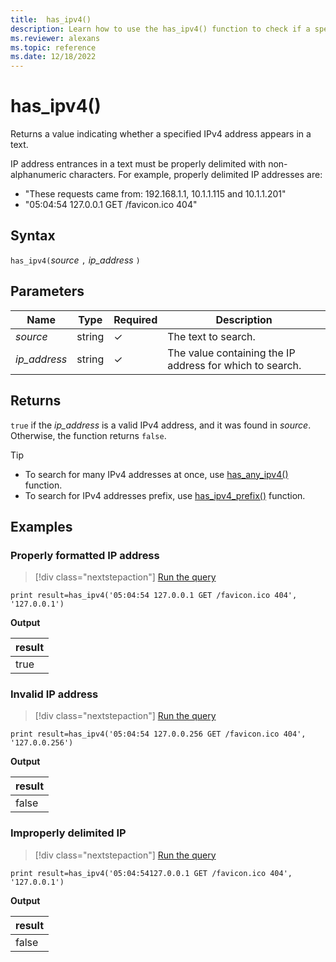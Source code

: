 ```yaml
---
title:  has_ipv4()
description: Learn how to use the has_ipv4() function to check if a specified IPv4 address appears in the text.
ms.reviewer: alexans
ms.topic: reference
ms.date: 12/18/2022
---
```

# has_ipv4()

Returns a value indicating whether a specified IPv4 address appears in a text.

IP address entrances in a text must be properly delimited with non-alphanumeric characters. For example, properly delimited IP addresses are:

* "These requests came from: 192.168.1.1, 10.1.1.115 and 10.1.1.201"
* "05:04:54 127.0.0.1 GET /favicon.ico 404"

## Syntax

`has_ipv4(`*source* `,` *ip_address* `)`

## Parameters

| Name | Type | Required | Description |
|--|--|--|--|
| *source* | string | &check; | The text to search.|
| *ip_address* | string | &check; | The value containing the IP address for which to search.|

## Returns

`true` if the *ip_address* is a valid IPv4 address, and it was found in *source*. Otherwise, the function returns `false`.

> [!TIP]
>
> * To search for many IPv4 addresses at once, use [has_any_ipv4()](has-any-ipv4-function.md) function.
> * To search for IPv4 addresses prefix, use [has_ipv4_prefix()](has-ipv4-prefix-function.md) function.

## Examples

### Properly formatted IP address

> [!div class="nextstepaction"]
> <a href="https://dataexplorer.azure.com/clusters/help/databases/Samples?query=H4sIAAAAAAAAAysoyswrUShKLS7NKbHNSCyOzywoM9FQNzC1MjCxMjVRMDQy1zMAQkMFd9cQBf20xLLM5Pw8PSChYGJgoq6joA5Xoa4JAIl8hqBNAAAA" target="_blank">Run the query</a>

```kusto
print result=has_ipv4('05:04:54 127.0.0.1 GET /favicon.ico 404', '127.0.0.1')
```

**Output**

|result|
|--|
|true|

### Invalid IP address

> [!div class="nextstepaction"]
> <a href="https://dataexplorer.azure.com/clusters/help/databases/Samples?query=H4sIAAAAAAAAAysoyswrUShKLS7NKbHNSCyOzywoM9FQNzC1MjCxMjVRMDQy1zMAQiNTMwV31xAF/bTEsszk/Dw9IKFgYmCirqOgjqRGXRMAk108LFEAAAA=" target="_blank">Run the query</a>

```kusto
print result=has_ipv4('05:04:54 127.0.0.256 GET /favicon.ico 404', '127.0.0.256')
```

**Output**

|result|
|--|
|false|

### Improperly delimited IP

> [!div class="nextstepaction"]
> <a href="https://dataexplorer.azure.com/clusters/help/databases/Samples?query=H4sIAAAAAAAAAysoyswrUShKLS7NKbHNSCyOzywoM9FQNzC1MjCxMjUxNDLXMwBCQwV31xAF/bTEsszk/Dw9IKFgYmCirqOgDlehrgkAPqxiHkwAAAA=" target="_blank">Run the query</a>

```kusto
print result=has_ipv4('05:04:54127.0.0.1 GET /favicon.ico 404', '127.0.0.1')
```

**Output**

|result|
|--|
|false|
